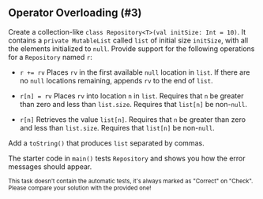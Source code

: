 ## Operator Overloading (#3)

Create a collection-like `class Repository<T>(val initSize: Int = 10)`. It
contains a `private MutableList` called `list` of initial size `initSize`, with
all the elements initialized to `null`. Provide support for the following
operations for a `Repository` named `r`:

- `r += rv` Places `rv` in the first available `null` location in `list`. If
  there are no `null` locations remaining, appends `rv` to the end of `list`.

- `r[n] = rv` Places `rv` into location `n` in `list`. Requires that `n` be
  greater than zero and less than `list.size`. Requires that `list[n]` be
  non-`null`.

- `r[n]` Retrieves the value `list[n]`. Requires that `n` be greater than zero
  and less than `list.size`. Requires that `list[n]` be non-`null`.

Add a `toString()` that produces `list` separated by commas.

The starter code in `main()` tests `Repository` and shows you how the error
messages should appear.

<sub> This task doesn't contain the automatic tests,
it's always marked as "Correct" on "Check".
Please compare your solution with the provided one! </sub>